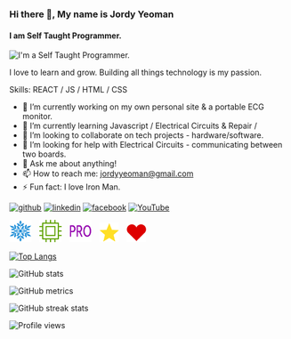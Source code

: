 ### Hi there 👋, My name is Jordy Yeoman

#### I am Self Taught Programmer.

![I'm a Self Taught Programmer.](https://images.pexels.com/photos/3184454/pexels-photo-3184454.jpeg?auto=compress&cs=tinysrgb&dpr=2&h=650&w=940)

I love to learn and grow. Building all things technology is my passion.

Skills: REACT / JS / HTML / CSS

- 🔭 I’m currently working on my own personal site & a portable ECG monitor.
- 🌱 I’m currently learning Javascript / Electrical Circuits & Repair /
- 👯 I’m looking to collaborate on tech projects - hardware/software.
- 🤔 I’m looking for help with Electrical Circuits - communicating between two boards.
- 💬 Ask me about anything!
- 📫 How to reach me: jordyyeoman@gmail.com
- ⚡ Fun fact: I love Iron Man.

[<img src='https://cdn.jsdelivr.net/npm/simple-icons@3.0.1/icons/github.svg' alt='github' height='40'>](https://github.com/jordyyeoman) [<img src='https://cdn.jsdelivr.net/npm/simple-icons@3.0.1/icons/linkedin.svg' alt='linkedin' height='40'>](https://www.linkedin.com/in/jordy-yeoman-001397193/) [<img src='https://cdn.jsdelivr.net/npm/simple-icons@3.0.1/icons/facebook.svg' alt='facebook' height='40'>](https://www.facebook.com/jordy.yeoman) [<img src='https://cdn.jsdelivr.net/npm/simple-icons@3.0.1/icons/youtube.svg' alt='YouTube' height='40'>](https://www.youtube.com/channel/UCLQNIbJTpwBJfVbjB7bNZCw)

<a href='https://archiveprogram.github.com/'><img src='https://raw.githubusercontent.com/acervenky/animated-github-badges/master/assets/acbadge.gif' width='40' height='40'></a> <a href='https://docs.github.com/en/developers'><img src='https://raw.githubusercontent.com/acervenky/animated-github-badges/master/assets/devbadge.gif' width='40' height='40'></a> <a href='https://github.com/pricing'><img src='https://raw.githubusercontent.com/acervenky/animated-github-badges/master/assets/pro.gif' width='40' height='40'></a> <a href='https://stars.github.com/'><img src='https://raw.githubusercontent.com/acervenky/animated-github-badges/master/assets/starbadge.gif' width='35' height='35'></a> <a href='https://docs.github.com/en/github/supporting-the-open-source-community-with-github-sponsors'><img src='https://raw.githubusercontent.com/acervenky/animated-github-badges/master/assets/sponsorbadge.gif' width='35' height='35'></a>

[![Top Langs](https://github-readme-stats.vercel.app/api/top-langs/?username=jordyyeoman)](https://github.com/anuraghazra/github-readme-stats)

![GitHub stats](https://github-readme-stats.vercel.app/api?username=jordyyeoman&show_icons=true)

![GitHub metrics](https://metrics.lecoq.io/jordyyeoman)

![GitHub streak stats](https://github-readme-streak-stats.herokuapp.com/?user=jordyyeoman)

![Profile views](https://gpvc.arturio.dev/jordyyeoman)
